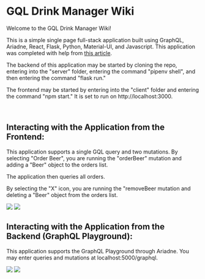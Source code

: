 # GQL Drink Manager Wiki

Welcome to the GQL Drink Manager Wiki!

This is a simple single page full-stack application built using GraphQL, Ariadne, React, Flask, Python, Material-UI, and Javascript. This application was completed with help from [this article](https://blog.sethcorker.com/how-to-create-a-react-flask-graphql-project).

The backend of this application may be started by cloning the repo, entering into the "server" folder, entering the command "pipenv shell", and then entering the command "flask run."

The frontend may be started by entering into the "client" folder and entering the command "npm start." It is set to run on http://localhost:3000.

<br />

## Interacting with the Application from the Frontend:

This application supports a single GQL query and two mutations. By selecting "Order Beer", you are running the "orderBeer" mutation and adding a "Beer" object to the orders list.

The application then queries all orders.

By selecting the "X" icon, you are running the "removeBeer mutation and deleting a "Beer" object from the orders list.

<img src="https://wegroovybaby.s3.amazonaws.com/Screen+Shot+2020-11-24+at+10.21.08+AM.png">

<img src="https://wegroovybaby.s3.amazonaws.com/Screen+Shot+2020-11-24+at+10.21.27+AM.png">


<br />

## Interacting with the Application from the Backend (GraphQL Playground):

This application supports the GraphQL Playground through Ariadne. You may enter queries and mutations at localhost:5000/graphql.

<img src="https://wegroovybaby.s3.amazonaws.com/Screen+Shot+2020-11-24+at+10.21.46+AM.png">

<img src="https://wegroovybaby.s3.amazonaws.com/Screen+Shot+2020-11-24+at+10.21.59+AM.png">
